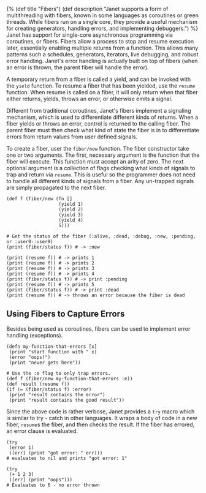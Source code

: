{%
(def title "Fibers")
(def description "Janet supports a form of multithreading with fibers,
 known in some languages as coroutines or green threads. While fibers run
 on a single core, they provide a useful mechanism for creating
 generators, handling errors, and implementing debuggers.")
%}
Janet has support for single-core asynchronous programming via coroutines, or fibers.
Fibers allow a process to stop and resume execution later, essentially enabling
multiple returns from a function. This allows many patterns such a schedules, generators,
iterators, live debugging, and robust error handling. Janet's error handling is actually built on
top of fibers (when an error is thrown, the parent fiber will handle the error).

A temporary return from a fiber is called a yield, and can be invoked with the `yield` function.
To resume a fiber that has been yielded, use the `resume` function. When resume is called on a fiber,
it will only return when that fiber either returns, yields, throws an error, or otherwise emits
a signal.

Different from traditional coroutines, Janet's fibers implement a signaling mechanism, which
is used to differentiate different kinds of returns. When a fiber yields or throws an error,
control is returned to the calling fiber. The parent fiber must then check what kind of state the
fiber is in to differentiate errors from return values from user defined signals.

To create a fiber, user the `fiber/new` function. The fiber constructor take one or two arguments.
The first, necessary argument is the function that the fiber will execute. This function must accept
an arity of zero. The next optional argument is a collection of flags checking what kinds of
signals to trap and return via `resume`. This is useful so
the programmer does not need to handle all different kinds of signals from a fiber. Any un-trapped signals
are simply propagated to the next fiber.

```janet
(def f (fiber/new (fn []
                   (yield 1)
                   (yield 2)
                   (yield 3)
                   (yield 4)
                   5)))

# Get the status of the fiber (:alive, :dead, :debug, :new, :pending, or :user0-:user9)
(print (fiber/status f)) # -> :new

(print (resume f)) # -> prints 1
(print (resume f)) # -> prints 2
(print (resume f)) # -> prints 3
(print (resume f)) # -> prints 4
(print (fiber/status f)) # -> print :pending
(print (resume f)) # -> prints 5
(print (fiber/status f)) # -> print :dead
(print (resume f)) # -> throws an error because the fiber is dead
```

## Using Fibers to Capture Errors

Besides being used as coroutines, fibers can be used to implement error handling (exceptions).

```janet
(defn my-function-that-errors [x]
 (print "start function with " x)
 (error "oops!")
 (print "never gets here"))

# Use the :e flag to only trap errors.
(def f (fiber/new my-function-that-errors :e))
(def result (resume f))
(if (= (fiber/status f) :error)
 (print "result contains the error")
 (print "result contains the good result"))
```

Since the above code is rather verbose, Janet provides a
`try` macro which is similar to try - catch in other languages.
It wraps a body of code in a new fiber, `resume`s the fiber, and
then checks the result. If the fiber has errored, an error clause
is evaluated.

```janet
(try
 (error 1)
 ([err] (print "got error: " err)))
# evaluates to nil and prints "got error: 1"

(try
 (+ 1 2 3)
 ([err] (print "oops")))
# Evaluates to 6 - no error thrown
```
